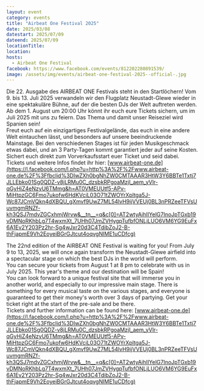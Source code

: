 ```yaml
---
layout: event
category: events
title: "Airbeat One Festival 2025"
date: 2025/03/08
datestart: 2025/07/09
dateend: 2025/07/09
locationTitle:
location:
hosts:
  - Airbeat One Festival
facebook: https://www.facebook.com/events/812202280891539/
image: /assets/img/events/airbeat-one-festival-2025--official-.jpg
---
```


Die 22. Ausgabe des AIRBEAT ONE Festivals steht in den Startlöchern! Vom 9. bis 13. Juli 2025 verwandeln wir den Flugplatz Neustadt-Glewe wieder in eine spektakuläre Bühne, auf der die besten DJs der Welt auftreten werden.  
Ab dem 1. August um 20:00 Uhr könnt ihr euch eure Tickets sichern, um im Juli 2025 mit uns zu feiern. Das Thema und damit unser Reiseziel wird Spanien sein!  
Freut euch auf ein einzigartiges Festivalgelände, das euch in eine andere Welt eintauchen lässt, und besonders auf unsere beeindruckende Mainstage. Bei den verschiedenen Stages ist für jeden Musikgeschmack etwas dabei, und an 3 Party-Tagen kommt garantiert jeder auf seine Kosten. Sichert euch direkt zum Vorverkaufsstart euer Ticket und seid dabei.  
Tickets und weitere Infos findet ihr hier: [www.airbeat-one.de](https://l.facebook.com/l.php?u=http%3A%2F%2Fwww.airbeat-one.de%2F%3Ffbclid%3DIwZXh0bgNhZW0CMTAAAR3HtW3Y6BBTe1Txtj7JLLEbko01Sg0QDZ-v8jLRMu0C_dzsbkRPgoaMzjI_aem_yVlr-qGyHiZ4eNzyU6TMmg&h=AT0VMEUUtf5-APv-MiHtpzGC6Fmo7ukofw6HdKVciL03O71tZWOYrXpltga5J-Wc87JCmVQkn4dXBQU_gXmvf9UwZ7ML54lvH9ijVVEUj0BL3nPRZeeTFVsUuvmgmRNZf-kh3QSJ7mdvZGCxhmjWrvw&__tn__=q&c[0]=AT2wtyAihIIYelG7InoJpTGxb19vDMNoRKhbLg7T4wxmXt_7UHh07JmZVHygpTufbfONLjLUO6VM6YG9EuFx6A1Ev2Y203Pz2hr-Sg4wJxr20d3C4TdibZoJ2-B-thFjapmE9Vh2EoyeiBGrGJtcut4oqvgNIME1uCDfcg)

The 22nd edition of the AIRBEAT ONE Festival is waiting for you! From July 9 to 13, 2025, we will once again transform the Neustadt-Glewe airfield into a spectacular stage on which the best DJs in the world will perform.  
You can secure your tickets from August 1 at 8 pm to celebrate with us in July 2025. This year's theme and our destination will be Spain!  
You can look forward to a unique festival site that will immerse you in another world, and especially to our impressive main stage. There is something for every musical taste on the various stages, and everyone is guaranteed to get their money's worth over 3 days of partying. Get your ticket right at the start of the pre-sale and be there.  
Tickets and further information can be found here: [www.airbeat-one.de](https://l.facebook.com/l.php?u=http%3A%2F%2Fwww.airbeat-one.de%2F%3Ffbclid%3DIwZXh0bgNhZW0CMTAAAR3HtW3Y6BBTe1Txtj7JLLEbko01Sg0QDZ-v8jLRMu0C_dzsbkRPgoaMzjI_aem_yVlr-qGyHiZ4eNzyU6TMmg&h=AT0VMEUUtf5-APv-MiHtpzGC6Fmo7ukofw6HdKVciL03O71tZWOYrXpltga5J-Wc87JCmVQkn4dXBQU_gXmvf9UwZ7ML54lvH9ijVVEUj0BL3nPRZeeTFVsUuvmgmRNZf-kh3QSJ7mdvZGCxhmjWrvw&__tn__=q&c[0]=AT2wtyAihIIYelG7InoJpTGxb19vDMNoRKhbLg7T4wxmXt_7UHh07JmZVHygpTufbfONLjLUO6VM6YG9EuFx6A1Ev2Y203Pz2hr-Sg4wJxr20d3C4TdibZoJ2-B-thFjapmE9Vh2EoyeiBGrGJtcut4oqvgNIME1uCDfcg)
